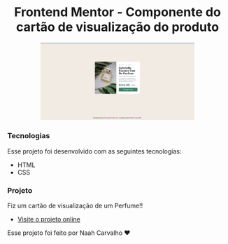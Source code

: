 <h1 align="center">Frontend Mentor - Componente do cartão de visualização do produto</h1>

<p align="center">
  <img alt="cartão de visualização" src=".github/preview.png" width="70%">
</p>

### Tecnologias

Esse projeto foi desenvolvido com as seguintes tecnologias:

- HTML
- CSS

### Projeto

Fiz um cartão de visualização de um Perfume!!

- [Visite o projeto online](https://frontendmentor-naahcarvalho.netlify.app/)

Esse projeto foi feito por Naah Carvalho ♥
